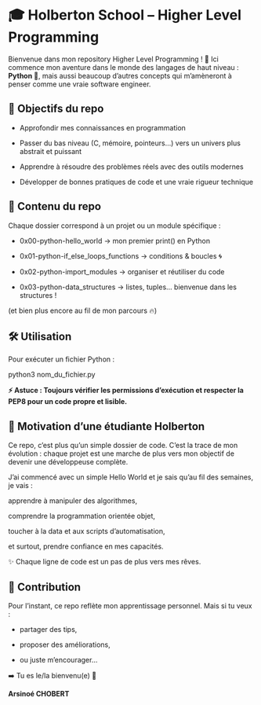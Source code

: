 # 🎓 Holberton School – Higher Level Programming

Bienvenue dans mon repository Higher Level Programming ! 🚀
Ici commence mon aventure dans le monde des langages de haut niveau : **Python 🐍**, mais aussi beaucoup d’autres concepts qui m’amèneront à penser comme une vraie software engineer.

## 🌟 Objectifs du repo

- Approfondir mes connaissances en programmation

- Passer du bas niveau (C, mémoire, pointeurs…) vers un univers plus abstrait et puissant

- Apprendre à résoudre des problèmes réels avec des outils modernes

- Développer de bonnes pratiques de code et une vraie rigueur technique

## 📂 Contenu du repo

Chaque dossier correspond à un projet ou un module spécifique :

- 0x00-python-hello_world → mon premier print() en Python

- 0x01-python-if_else_loops_functions → conditions & boucles 🌀

- 0x02-python-import_modules → organiser et réutiliser du code

- 0x03-python-data_structures → listes, tuples… bienvenue dans les structures !

(et bien plus encore au fil de mon parcours 🔥)

## 🛠️ Utilisation

Pour exécuter un fichier Python :

python3 nom_du_fichier.py


**⚡ Astuce : Toujours vérifier les permissions d’exécution et respecter la PEP8 pour un code propre et lisible.**

## 💪 Motivation d’une étudiante Holberton

Ce repo, c’est plus qu’un simple dossier de code.
C’est la trace de mon évolution : chaque projet est une marche de plus vers mon objectif de devenir une développeuse complète.

J’ai commencé avec un simple Hello World et je sais qu’au fil des semaines, je vais :

apprendre à manipuler des algorithmes,

comprendre la programmation orientée objet,

toucher à la data et aux scripts d’automatisation,

et surtout, prendre confiance en mes capacités.

✨ Chaque ligne de code est un pas de plus vers mes rêves.

## 🤝 Contribution

Pour l’instant, ce repo reflète mon apprentissage personnel.
Mais si tu veux :

- partager des tips,

- proposer des améliorations,

- ou juste m’encourager…

➡️ Tu es le/la bienvenu(e) 🙌

**Arsinoé CHOBERT**